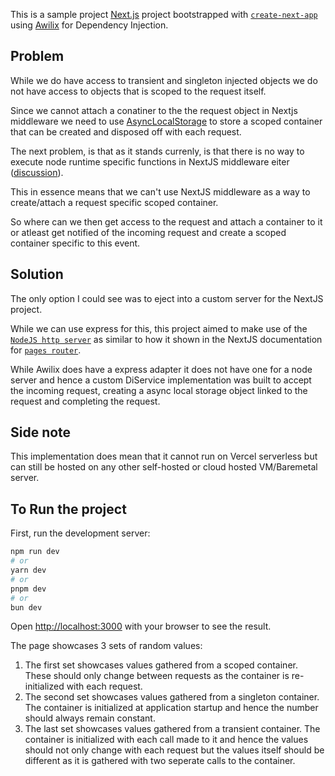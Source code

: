 This is a sample project [Next.js](https://nextjs.org/) project bootstrapped with [`create-next-app`](https://github.com/vercel/next.js/tree/canary/packages/create-next-app) using [Awilix](https://github.com/jeffijoe/awilix) for Dependency Injection.

## Problem

While we do have access to transient and singleton injected objects we do not have access to objects that is scoped to the request itself.

Since we cannot attach a conatiner to the the request object in Nextjs middleware we need to use [AsyncLocalStorage](https://nodejs.org/api/async_context.html) to store a scoped container that can be created and disposed off with each request.

The next problem, is that as it stands currenly, is that there is no way to execute node runtime specific functions in NextJS middleware eiter ([discussion](https://github.com/vercel/next.js/discussions/46722)).

This in essence means that we can't use NextJS middleware as a way to create/attach a request specific scoped container.

So where can we then get access to the request and attach a container to it or atleast get notified of the incoming request and create a scoped container specific to this event.

## Solution

The only option I could see was to eject into a custom server for the NextJS project.

While we can use express for this, this project aimed to make use of the [`NodeJS http server`](https://nodejs.org/api/http.html) as similar to how it shown in the NextJS documentation for [`pages router`](https://nextjs.org/docs/pages/building-your-application/configuring/custom-server).

While Awilix does have a express adapter it does not have one for a node server and hence a custom DiService implementation was built to accept the incoming request, creating a async local storage object linked to the request and completing the request.

## Side note

This implementation does mean that it cannot run on Vercel serverless but can still be hosted on any other self-hosted or cloud hosted VM/Baremetal server.

## To Run the project

First, run the development server:

```bash
npm run dev
# or
yarn dev
# or
pnpm dev
# or
bun dev
```

Open [http://localhost:3000](http://localhost:3000) with your browser to see the result.

The page showcases 3 sets of random values:

1. The first set showcases values gathered from a scoped container. These should only change between requests as the container is re-initialized with each request.
2. The second set showcases values gathered from a singleton container. The container is initialized at application startup and hence the number should always remain constant.
3. The last set showcases values gathered from a transient container. The container is initialized with each call made to it and hence the values should not only change with each request but the values itself should be different as it is gathered with two seperate calls to the container.

